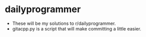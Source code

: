 # dailyprogrammer
* These will be my solutions to r/dailyprogrammer.
* gitacpp.py is a script that will make committing a little easier.
